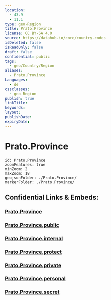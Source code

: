 ```yaml
---
location:
  - 43.9
  - 11.1
type: geo-Region
title: Prato.Province
license: CC BY-SA 4.0
source: https://datahub.io/core/country-codes
isDeleted: false
isReadOnly: false
draft: false
confidential: public
tags:
  - geo/Country/Region
aliases:
  - Prato.Province
Languages:
  - de
cssclasses:
  - geo-Region
publish: true
linkTitle:
keywords:
layout:
publishDate:
expiryDate:
---
```


# Prato.Province

```leaflet
id: Prato.Province
zoomFeatures: true 
minZoom: 2 
maxZoom: 18
geojsonFolder: ./Prato.Province/
markerFolder: ./Prato.Province/
```


## Confidential Links & Embeds: 

### [Prato.Province](/_Standards/Earth/Continent/Europe/Europe~South/Italy/regions~Italy/Tuscany/Prato.Province.md) 

### [Prato.Province.public](/_public/Earth/Continent/Europe/Europe~South/Italy/regions~Italy/Tuscany/Prato.Province.public.md) 

### [Prato.Province.internal](/_internal/Earth/Continent/Europe/Europe~South/Italy/regions~Italy/Tuscany/Prato.Province.internal.md) 

### [Prato.Province.protect](/_protect/Earth/Continent/Europe/Europe~South/Italy/regions~Italy/Tuscany/Prato.Province.protect.md) 

### [Prato.Province.private](/_private/Earth/Continent/Europe/Europe~South/Italy/regions~Italy/Tuscany/Prato.Province.private.md) 

### [Prato.Province.personal](/_personal/Earth/Continent/Europe/Europe~South/Italy/regions~Italy/Tuscany/Prato.Province.personal.md) 

### [Prato.Province.secret](/_secret/Earth/Continent/Europe/Europe~South/Italy/regions~Italy/Tuscany/Prato.Province.secret.md)

